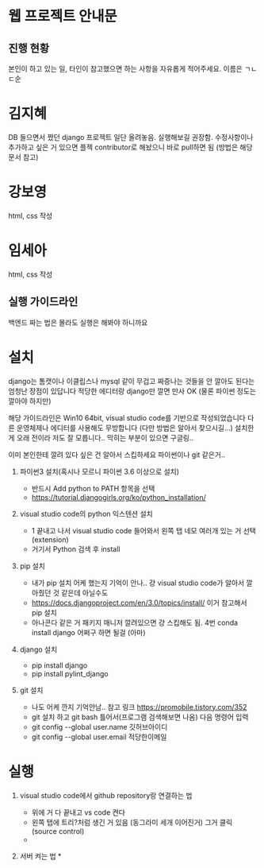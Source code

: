 웹 프로젝트 안내문
=======


진행 현황
--------
본인이 하고 있는 일, 타인이 참고했으면 하는 사항을 자유롭게 적어주세요. 이름은 ㄱㄴㄷ순

# 김지혜
DB 들으면서 짰던 django 프로젝트 일단 올려놓음. 실행해보길 권장함.
수정사항이나 추가하고 싶은 거 있으면 플젝 contributor로 해놨으니 바로 pull하면 됨 (방법은 해당 문서 참고)

# 강보영
html, css 작성

# 임세아
html, css 작성

실행 가이드라인
--------

백엔드 짜는 법은 몰라도 실행은 해봐야 하니까요

# 설치

django는 톰캣이나 이클립스나 mysql 같이 무겁고 짜증나는 것들을 안 깔아도 된다는 엄청난 장점이 있답니다
적당한 에디터랑 django만 깔면 만사 OK (물론 파이썬 정도는 깔아야 하지만)

해당 가이드라인은 Win10 64bit, visual studio code를 기반으로 작성되었습니다
다른 운영체제나 에디터를 사용해도 무방합니다 (다만 방법은 알아서 찾으시길...)
설치한 게 오래 전이라 저도 잘 모릅니다.. 막히는 부분이 있으면 구글링..

이미 본인한테 깔려 있다 싶은 건 알아서 스킵하세요 파이썬이나 git 같은거..

1. 파이썬3 설치(혹시나 모르니 파이썬 3.6 이상으로 설치)
	* 반드시 Add python to PATH 항목을 선택
	* https://tutorial.djangogirls.org/ko/python_installation/

2. visual studio code의 python 익스텐션 설치
	* 1 끝내고 나서 visual studio code 들어와서 왼쪽 탭 네모 여러개 있는 거 선택 (extension)
	* 거기서 Python 검색 후 install

3. pip 설치
	* 내가 pip 설치 어케 했는지 기억이 안나.. 걍 visual studio code가 알아서 깔아줬던 것 같은데 아닐수도
	* https://docs.djangoproject.com/en/3.0/topics/install/ 이거 참고해서 pip 설치
	* 아나콘다 같은 거 패키지 매니저 깔려있으면 걍 스킵해도 됨. 4번 conda install django 어쩌구 하면 될걸 (아마)

4. django 설치
	* pip install django
	* pip install pylint_django

5. git 설치
	* 나도 어케 깐지 기억안남.. 참고 링크 https://promobile.tistory.com/352
	* git 설치 하고 git bash 틀어서(프로그램 검색해보면 나옴) 다음 명령어 입력
	* git config --global user.name 깃허브아이디
	* git config --global user.email 적당한이메일

# 실행

1. visual studio code에서 github repository랑 연결하는 법
	* 위에 거 다 끝내고 vs code 켠다
	* 왼쪽 탭에 트리?처럼 생긴 거 있음 (동그라미 세개 이어진거) 그거 클릭 (source control)
	* 

2. 서버 켜는 법
	*